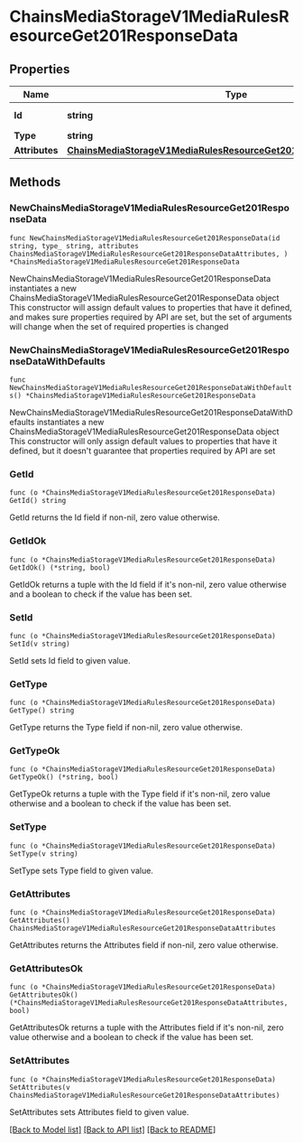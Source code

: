 # ChainsMediaStorageV1MediaRulesResourceGet201ResponseData

## Properties

Name | Type | Description | Notes
------------ | ------------- | ------------- | -------------
**Id** | **string** | media rules id | 
**Type** | **string** |  | 
**Attributes** | [**ChainsMediaStorageV1MediaRulesResourceGet201ResponseDataAttributes**](ChainsMediaStorageV1MediaRulesResourceGet201ResponseDataAttributes.md) |  | 

## Methods

### NewChainsMediaStorageV1MediaRulesResourceGet201ResponseData

`func NewChainsMediaStorageV1MediaRulesResourceGet201ResponseData(id string, type_ string, attributes ChainsMediaStorageV1MediaRulesResourceGet201ResponseDataAttributes, ) *ChainsMediaStorageV1MediaRulesResourceGet201ResponseData`

NewChainsMediaStorageV1MediaRulesResourceGet201ResponseData instantiates a new ChainsMediaStorageV1MediaRulesResourceGet201ResponseData object
This constructor will assign default values to properties that have it defined,
and makes sure properties required by API are set, but the set of arguments
will change when the set of required properties is changed

### NewChainsMediaStorageV1MediaRulesResourceGet201ResponseDataWithDefaults

`func NewChainsMediaStorageV1MediaRulesResourceGet201ResponseDataWithDefaults() *ChainsMediaStorageV1MediaRulesResourceGet201ResponseData`

NewChainsMediaStorageV1MediaRulesResourceGet201ResponseDataWithDefaults instantiates a new ChainsMediaStorageV1MediaRulesResourceGet201ResponseData object
This constructor will only assign default values to properties that have it defined,
but it doesn't guarantee that properties required by API are set

### GetId

`func (o *ChainsMediaStorageV1MediaRulesResourceGet201ResponseData) GetId() string`

GetId returns the Id field if non-nil, zero value otherwise.

### GetIdOk

`func (o *ChainsMediaStorageV1MediaRulesResourceGet201ResponseData) GetIdOk() (*string, bool)`

GetIdOk returns a tuple with the Id field if it's non-nil, zero value otherwise
and a boolean to check if the value has been set.

### SetId

`func (o *ChainsMediaStorageV1MediaRulesResourceGet201ResponseData) SetId(v string)`

SetId sets Id field to given value.


### GetType

`func (o *ChainsMediaStorageV1MediaRulesResourceGet201ResponseData) GetType() string`

GetType returns the Type field if non-nil, zero value otherwise.

### GetTypeOk

`func (o *ChainsMediaStorageV1MediaRulesResourceGet201ResponseData) GetTypeOk() (*string, bool)`

GetTypeOk returns a tuple with the Type field if it's non-nil, zero value otherwise
and a boolean to check if the value has been set.

### SetType

`func (o *ChainsMediaStorageV1MediaRulesResourceGet201ResponseData) SetType(v string)`

SetType sets Type field to given value.


### GetAttributes

`func (o *ChainsMediaStorageV1MediaRulesResourceGet201ResponseData) GetAttributes() ChainsMediaStorageV1MediaRulesResourceGet201ResponseDataAttributes`

GetAttributes returns the Attributes field if non-nil, zero value otherwise.

### GetAttributesOk

`func (o *ChainsMediaStorageV1MediaRulesResourceGet201ResponseData) GetAttributesOk() (*ChainsMediaStorageV1MediaRulesResourceGet201ResponseDataAttributes, bool)`

GetAttributesOk returns a tuple with the Attributes field if it's non-nil, zero value otherwise
and a boolean to check if the value has been set.

### SetAttributes

`func (o *ChainsMediaStorageV1MediaRulesResourceGet201ResponseData) SetAttributes(v ChainsMediaStorageV1MediaRulesResourceGet201ResponseDataAttributes)`

SetAttributes sets Attributes field to given value.



[[Back to Model list]](../README.md#documentation-for-models) [[Back to API list]](../README.md#documentation-for-api-endpoints) [[Back to README]](../README.md)


